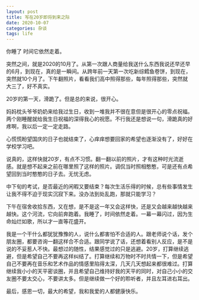 ```yaml
---
layout: post
title: 写在20岁即将到来之际
date: 2020-10-07
categories: 杂谈
tags: life
---
```


你睡了 时间它依然走着。

突然之间，就是2020的10月了。从第一次跟人商量给我送什么东西我说还早还早的6月，到现在，真的是一瞬间。从跨年前一天第一次吃新综鳕鱼卷饼，到现在，突然就10个月了。下午翻照片，看看我们高中照得那些，每年照得那些，突然就大三了，好不真实。

20岁的第一天，滑跪了。但是总的来说，很开心。

妈妈枕头爷爷奶奶来给我过生日，收到一堆我并不很在意但是很开心的零点祝福。两个刚睡醒就给我生日祝福的深得我心的祝愿。不行我还是想说一句，滑跪真的好疼啊，我以后一定一定走路。

心慌慌盼望国庆的日子也就结束了，心痒痒想要回家的希望也逐渐没有了，好好在学校学习吧。

说真的，这样快就20岁，有点不习惯。翻一翻以前的照片，才有这种时光流逝感。就是想不起来之前在哪里照了这样的照片。调侃当时照相憨憨，可是还有点希望回到当时憨憨的日子去。无忧无虑。

中下旬的考试，是否最近的闲暇又要结束？每次生活乐得的时候，总有些事情发生让我不得不迫于现实沉寂下来。没办法到处乱跑，那就只能学习？

下午在宿舍收拾东西，又在想，是不是这一年又会这样快，还是又会越来越快越来越快。这个河流，它向前奔跑着。我睡了，时间依然走着。一幕一幕闪过，因为生命灿烂如歌，所以才一直等花盛开。

我是一个干什么都犹犹豫豫的人，说什么都害怕不合适的人。跟老师说个话，发个朋友圈，都要咨询一翻这样合不合适。跟同学说了话，还想着看别人反应，是不是说的不妥惹人不快。最想过的随性，结果感觉过的只是逃避。20岁，打算继续逃避，但是希望自己不要再这样纠结了。打算继续和万物时不时共情一下，但是希望自己不要再在音乐和艺术作品的情感里陷得太深，几天几天想起来都很难过。打算继续我小小的天平密谈圈，并且希望自己维持好我的天平的同时，对自己小小的交友圈不要太交心，不要讲太多。但是继续做一个好的聆听者，并且左耳进右耳出。

最后，感恩一切，最大的希望，我和我爱的人都健康快乐。